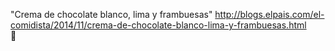 "Crema de chocolate blanco, lima y frambuesas"	http://blogs.elpais.com/el-comidista/2014/11/crema-de-chocolate-blanco-lima-y-frambuesas.html	
਍